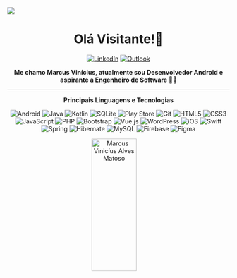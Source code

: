 <img src="https://1.bp.blogspot.com/-7A4WynwLsMw/XbBpCXG8fHI/AAAAAAAAMt4/uOa1bpLskYgrwGbllhSu2SDj_Mig8SXJQCLcBGAsYHQ/s1600/2000_600px.gif"/>

<h1 align="center">Olá Visitante!👋</h1>

<div align="center">

  <a href="https://www.linkedin.com/in/marcus-vinicius-a-matoso/">![LinkedIn](https://img.shields.io/badge/LinkedIn-0A66C2.svg?style=for-the-badge&logo=LinkedIn&logoColor=white)</a>
  <a href="mailto:marcus_matoso@hotmail.com">![Outlook](https://img.shields.io/badge/Microsoft%20Outlook-0078D4.svg?style=for-the-badge&logo=Microsoft-Outlook&logoColor=white)</a>

</div>

<div align="center">
  
  **Me chamo Marcus Vinícius, atualmente sou Desenvolvedor Android e aspirante a Engenheiro de Software 👨‍💻**
</div>

---

<div align="center">

**Principais Linguagens e Tecnologias**

 ![Android](https://img.shields.io/badge/Android-3DDC84?style=for-the-badge&logo=android&logoColor=white)
 ![Java](https://img.shields.io/badge/java-%23ED8B00.svg?style=for-the-badge&logo=openjdk&logoColor=white)
 ![Kotlin](https://img.shields.io/badge/kotlin-%237F52FF.svg?style=for-the-badge&logo=kotlin&logoColor=white)
 ![SQLite](https://img.shields.io/badge/sqlite-%2307405e.svg?style=for-the-badge&logo=sqlite&logoColor=white)
 ![Play Store](https://img.shields.io/badge/Google_Play-414141?style=for-the-badge&logo=google-play&logoColor=white)
 ![Git](https://img.shields.io/badge/git-%23F05033.svg?style=for-the-badge&logo=git&logoColor=white)
 ![HTML5](https://img.shields.io/badge/html5-%23E34F26.svg?style=for-the-badge&logo=html5&logoColor=white)
 ![CSS3](https://img.shields.io/badge/css3-%231572B6.svg?style=for-the-badge&logo=css3&logoColor=white)
 ![JavaScript](https://img.shields.io/badge/javascript-%23323330.svg?style=for-the-badge&logo=javascript&logoColor=%23F7DF1E)
 ![PHP](https://img.shields.io/badge/php-%23777BB4.svg?style=for-the-badge&logo=php&logoColor=white)
 ![Bootstrap](https://img.shields.io/badge/bootstrap-%238511FA.svg?style=for-the-badge&logo=bootstrap&logoColor=white)
 ![Vue.js](https://img.shields.io/badge/vuejs-%2335495e.svg?style=for-the-badge&logo=vuedotjs&logoColor=%234FC08D)
 ![WordPress](https://img.shields.io/badge/WordPress-%23117AC9.svg?style=for-the-badge&logo=WordPress&logoColor=white)
 ![iOS](https://img.shields.io/badge/iOS-000000?style=for-the-badge&logo=ios&logoColor=white)
 ![Swift](https://img.shields.io/badge/swift-F54A2A?style=for-the-badge&logo=swift&logoColor=white)
 ![Spring](https://img.shields.io/badge/spring-%236DB33F.svg?style=for-the-badge&logo=spring&logoColor=white)
 ![Hibernate](https://img.shields.io/badge/Hibernate-59666C?style=for-the-badge&logo=Hibernate&logoColor=white)
 ![MySQL](https://img.shields.io/badge/mysql-%2300f.svg?style=for-the-badge&logo=mysql&logoColor=white)
 ![Firebase](https://img.shields.io/badge/firebase-%23039BE5.svg?style=for-the-badge&logo=firebase)
 ![Figma](https://img.shields.io/badge/figma-%23F24E1E.svg?style=for-the-badge&logo=figma&logoColor=white)
</div>

<div align="center">
<img src="https://github-readme-stats.vercel.app/api?username=viniciusmatoso&&theme=dark&show_icons=true" alt="Marcus Vinicíus Alves Matoso" style="display:inline-block; margin-right: 20px; width: 45%; height: 300px;"/>

</div>
